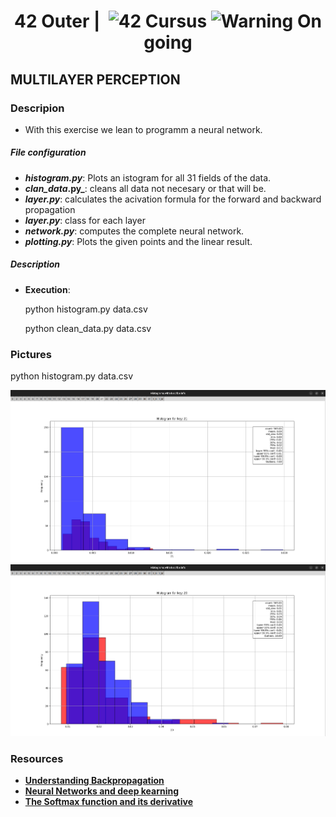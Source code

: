 <!--HEADER-->
<h1 align="center"> 42 Outer | 
 <picture>
  <source media="(prefers-color-scheme: dark)" srcset="https://cdn.simpleicons.org/42/white">
  <img alt="42" width=40 align="top" src="https://cdn.simpleicons.org/42/Black">
 </picture>
 Cursus 
<img alt="Warning" src="https://raw.githubusercontent.com/Mqxx/GitHub-Markdown/main/blockquotes/badge/dark-theme/warning.svg"> On going
</h1>
<!--FINISH HEADER-->

## MULTILAYER PERCEPTION

### Descripion
- With this exercise we lean to programm a neural network.
##### File configuration
- **_histogram.py_**: Plots an istogram for all 31 fields of the data.
- **_clan_data_.py_**: cleans all data not necesary or that will be.
- **_layer.py_**: calculates the acivation formula for the forward and backward propagation
- **_layer.py_**: class for each layer
- **_network.py_**: computes the complete neural network.
- **_plotting.py_**: Plots the given points and the linear result.



##### Description
- **Execution**: 
    
    python histogram.py data.csv 
    
    python clean_data.py data.csv


### Pictures
 python histogram.py data.csv
<p>
  <img src="./pictures/Screenshot from 2025-03-02 11-06-49.png">
  <img src="./pictures/Screenshot from 2025-03-02 11-08-05.png">
</p>

### Resources

* **[Understanding Backpropagation](https://towardsdatascience.com/understanding-backpropagation-abcc509ca9d0/)**
* **[Neural Networks and deep kearning](http://neuralnetworksanddeeplearning.com/)**
* **[The Softmax function and its derivative](https://eli.thegreenplace.net/2016/the-softmax-function-and-its-derivative/)**
